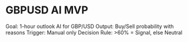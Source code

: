 # GBPUSD AI MVP
Goal: 1-hour outlook AI for GBP/USD
Output: Buy/Sell probability with reasons
Trigger: Manual only
Decision Rule: >60% = Signal, else Neutral
